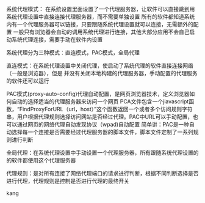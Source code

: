 系统代理模式：
在系统设置里面设置了一个代理服务器，让软件可以直接跳到用系统代理设置中直接连接代理服务器，而不需要单独设置
所有的软件都知道系统内有一个代理服务器可以链接，只要跟随系统代理设置就可以连接，无需额外的配置
一般只有浏览器会自动的调用系统代理进行连接，其他大部分应用不会自己启动系统代理连接，需要手动在软件内设置

系统代理分为三种模式：直连模式，PAC模式，全局代理

直连模式：在系统代理设置中关闭代理，使启动了系统代理的软件直接连接网络（一般是浏览器），但是 并没有关闭本地构建的代理服务器，手动配置的代理服务的软件还可以运行

PAC模式(proxy-auto-config)代理自动配置，是网页浏览器技术，定义浏览器如何自动的选择适当的代理服务器来访问一个网页
PCA文件包含一个jiavascript函数，“FindProxyForURL（url，host）”这个函数返回一个或者多个访问规则字符串，用户根据代理规则选择访问网站是否经过代理。PAC中URL可以手动配置，也可以通过网页的网络代理自动发现协议（wpad)自动配置
简单讲：PAC是一种自动选择每一个连接是否需要经过代理服务器的脚本文件，脚本文件定制了一系列规则进行判断

全局代理：在系统代理设置中手动设置一个代理服务器，所有跟随系统代理设置的的软件都使用这个代理服务器

代理规则：是对所有连接了网络代理端口的请求进行判断，根据不同判断选择是否进行代理，代理规则是控制是否进行代理的最终开关

kang

